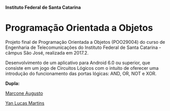 **Instituto Federal de Santa Catarina**

# Programação Orientada a Objetos

Projeto final de Programação Orientada a Objetos (POO29004) do curso de Engenharia de Telecomunicações do Instituto Federal de Santa Catarina - câmpus São José, realizada em 2017.2.

Desenvolvimento de um aplicativo para Android 6.0 ou superior, que consiste em um jogo de Circuitos Lógicos com o intuito de oferecer uma introdução do funcionamento das portas lógicas: AND, OR, NOT e XOR.

**Dupla:**

[Marcone Augusto](https://github.com/marconeaugusto)

[Yan Lucas Martins](https://github.com/yanmartins)
